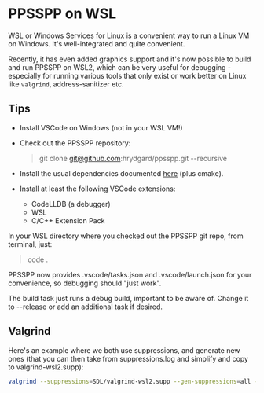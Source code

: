 # PPSSPP on WSL

WSL or Windows Services for Linux is a convenient way to run a Linux VM on Windows. It's well-integrated and quite convenient.

Recently, it has even added graphics support and it's now possible to build and run PPSSPP on WSL2, which can be very useful for debugging - especially for running various tools that only exist or work better on Linux like `valgrind`, address-sanitizer etc.

## Tips

* Install VSCode on Windows (not in your WSL VM!)

* Check out the PPSSPP repository:

  > git clone git@github.com:hrydgard/ppsspp.git --recursive

* Install the usual dependencies documented [here](https://github.com/hrydgard/ppsspp/wiki/Build-instructions#building-with-cmake-other-platforms-eg-linux) (plus cmake).

* Install at least the following VSCode extensions:

  - CodeLLDB (a debugger)
  - WSL
  - C/C++ Extension Pack

In your WSL directory where you checked out the PPSSPP git repo, from terminal, just:

> code .

PPSSPP now provides .vscode/tasks.json and .vscode/launch.json for your convenience, so debugging should "just work".

The build task just runs a debug build, important to be aware of. Change it to --release or add an additional task if desired.

## Valgrind

Here's an example where we both use suppressions, and generate new ones (that you can then take from suppressions.log and simplify and copy to valgrind-wsl2.supp):

```sh
valgrind --suppressions=SDL/valgrind-wsl2.supp --gen-suppressions=all --log-file=suppressions.log build/PPSSPPSDL
```